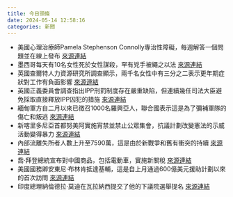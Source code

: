 ```yaml
---
title: 今日頭條
date: 2024-05-14 12:58:16
categories: 新聞            
---
```

- 美國心理治療師Pamela Stephenson Connolly專治性障礙，每週解答一個問題並在線上發布 [來源連結](https://www.theguardian.com/lifeandstyle/article/2024/may/14/i-married-a-top-now-he-wants-to-be-a-bottom)
- 墨西哥每天有10名女性死於女性謀殺，罕有兇手被繩之以法 [來源連結](https://www.theguardian.com/books/article/2024/may/14/pulitzer-winner-cristina-rivera-garza-femicide-in-mexico-lilianas-invincible-summer)
- 英國查爾特人力資源研究所調查顯示，兩千名女性中有三分之二表示更年期症狀對工作有負面影響 [來源連結](https://www.theguardian.com/lifeandstyle/article/2024/may/14/i-felt-like-i-was-losing-my-mind-how-to-keep-your-career-on-track-during-menopause)
- 英國正義委員會調查指出IPP刑罰制度存在嚴重缺陷，但連續幾任司法大臣避免採取直接釋放IPP囚犯的措施 [來源連結](https://www.theguardian.com/news/article/2024/may/14/ipp-scandal-prison-sentencing-teenager-17-years-for-stealing-a-bike)
- 緬甸軍方自二月以來已徵召1000名羅興亞人，聯合國表示這是為了彌補軍隊的傷亡和叛逃 [來源連結](https://www.theguardian.com/global-development/article/2024/may/14/rohingya-being-forcibly-conscripted-in-battle-between-myanmar-and-rebels)
- 新喀里多尼亞首都努美阿實施宵禁並禁止公眾集會，抗議計劃改變憲法的示威活動變得暴力 [來源連結](https://www.theguardian.com/world/article/2024/may/14/new-caledonia-curfew-noumea-violence-protests-constitution-change)
- 內部流離失所者人數上升至7590萬，這是由於新戰爭和舊有衝突的持續 [來源連結](https://www.theguardian.com/global-development/article/2024/may/14/global-violence-causing-record-numbers-of-internally-displaced-people)
- 喬·拜登總統宣布對中國商品，包括電動車，實施新關稅 [來源連結](https://www.npr.org/2024/05/14/1250987721/biden-china-tariffs-electric-vehicles)
- 美國國務卿安東尼·布林肯抵達基輔，這是自上月通過600億美元援助計劃以來的首次訪問 [來源連結](https://www.theguardian.com/world/article/2024/may/14/ukraine-zelenskiy-calls-for-more-air-defences-as-blinken-arrives-in-kyiv)
- 印度總理納倫德拉·莫迪在瓦拉納西提交了他的下議院選舉提名 [來源連結](https://www.thehindu.com/elections/lok-sabha/india-general-elections-2024-live-updates-may-14/article68171508.ece)



